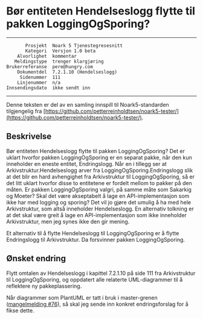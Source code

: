 Bør entiteten Hendelseslogg flytte til pakken LoggingOgSporing?
===============================================================

 ------------------  ---------------------------------
           Prosjekt  Noark 5 Tjenestegresesnitt
           Kategori  Versjon 1.0 beta
        Alvorlighet  kommentar
       Meldingstype  trenger klargjøring
    Brukerreferanse  pere@hungry.com
        Dokumentdel  7.2.1.10 (Hendelseslogg)
         Sidenummer  111
        Linjenummer  n/a
    Innsendingsdato  ikke sendt inn
 ------------------  ---------------------------------

Denne teksten er del av en samling innspill til Noark5-standarden
tilgjengelig fra [https://github.com/petterreinholdtsen/noark5-tester/](https://github.com/petterreinholdtsen/noark5-tester/).

Beskrivelse
-----------

Bør entiteten Hendelseslogg flytte til pakken LoggingOgSporing?  Det
er uklart hvorfor pakken LoggingOgSporing er en separat pakke, når den
kun inneholder en eneste entitet, Endringslogg.  Når en i tillegg ser
at Arkivstruktur.Hendelseslogg arver fra LoggingOgSporing.Endringslogg
slik at det blir en hard avhengighet fra Arkivstruktur til
LoggingOgSporing, så er det litt uklart hvorfor disse to entitetene er
fordelt mellom to pakker på den måten.  Er pakken LoggingOgSporing
valgri, på samme måte som Sakarkig og Moeter?  Skal det være
akseptabelt å lage en API-implementasjon som ikke har med logging og
sporing?  Det vil jo gjøre det umulig å ha med hele Arkivstruktur, som
altså inneholder Hendelseslogg.  En alternativ tolkning er at det skal
være greit å lage en API-implementasjon som ikke inneholder
Arkivstruktur, men jeg synes ikke den gir mening.

Et alternativ til å flytte Hendelseslogg til LoggingOgSporing er å
flytte Endringslogg til Arkivstruktur.  Da forsvinner pakken
LoggingOgSporing.

Ønsket endring
--------------

Flytt omtalen av Hendelseslogg i kapittel 7.2.1.10 på side 111 fra
Arkivstruktur til LoggingOgSporing, og oppdatert alle relaterte
UML-diagrammer til å reflektere ny pakkeplassering.

Når diagrammer som PlantUML er tatt i bruk i master-grenen
([mangelmelding #76](https://github.com/arkivverket/noark5-tjenestegrensesnitt-standard/issues/76)),
så skal jeg sende inn konkret endringsforslag for å fikse dette.
